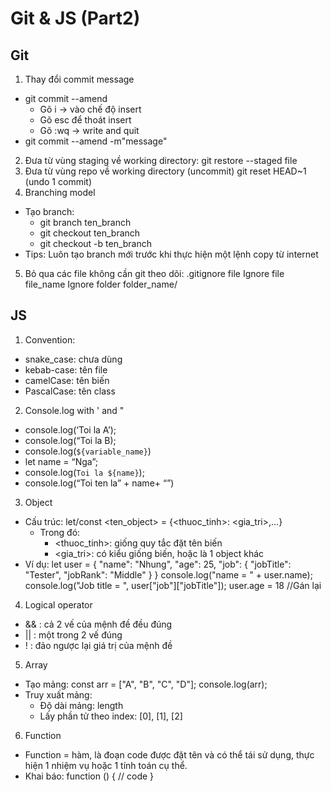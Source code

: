 # Git & JS (Part2)
## Git
1. Thay đổi commit message 
- git commit --amend
    - Gõ i -> vào chế độ insert
    - Gõ esc để thoát insert
    - Gõ :wq -> write and quit
- git commit --amend -m"message"
2. Đưa từ vùng staging về working directory:
git restore --staged file
3. Đưa từ vùng repo về working directory (uncommit)
git reset HEAD~1 (undo 1 commit)
4. Branching model
- Tạo branch:
    - git branch ten_branch
    - git checkout ten_branch
    - git checkout -b ten_branch
- Tips: Luôn tạo branch mới trước khi thực hiện một lệnh copy từ 
internet
5. Bỏ qua các file không cần git theo dõi: .gitignore file
Ignore file file_name
Ignore folder folder_name/

## JS 
1. Convention:
- snake_case: chưa dùng
- kebab-case: tên file
- camelCase: tên biến
- PascalCase: tên class
2. Console.log with ' and "
- console.log(‘Toi la A’);
- console.log(“Toi la B);
- console.log(`${variable_name}`)
- let name = “Nga”;
- console.log(`Toi la ${name}`);
- console.log(“Toi ten la” + name+ “”)
3. Object
- Cấu trúc: let/const <ten_object> = {<thuoc_tinh>: <gia_tri>,...}
    - Trong đó:
        - <thuoc_tinh>: giống quy tắc đặt tên biến
        - <gia_tri>: có kiểu giống biến, hoặc là 1 object khác
- Ví dụ:
let user = {
    "name": "Nhung",
    "age": 25,
    "job": {
        "jobTitle": "Tester",
        "jobRank": "Middle"
    }
}
console.log("name = " + user.name);
console.log("Job title = ", user["job"]["jobTitle"]);
user.age = 18 //Gán lại
4. Logical operator
- && : cả 2 vế của mệnh đề đều đúng
- || : một trong 2 vế đúng
- ! : đảo ngược lại giá trị của mệnh đề
5. Array
- Tạo mảng: 
const arr = ["A", "B", "C", "D"];
console.log(arr);
- Truy xuất mảng: 
    - Độ dài mảng: length
    - Lấy phần tử theo index: [0], [1], [2]
6. Function
- Function = hàm, là đoạn code được đặt tên và có thể tái sử dụng, thực hiện 1 nhiệm vụ hoặc 1 tính toán cụ thể.
- Khai báo:
function <nameFunction>() {
// code
}



